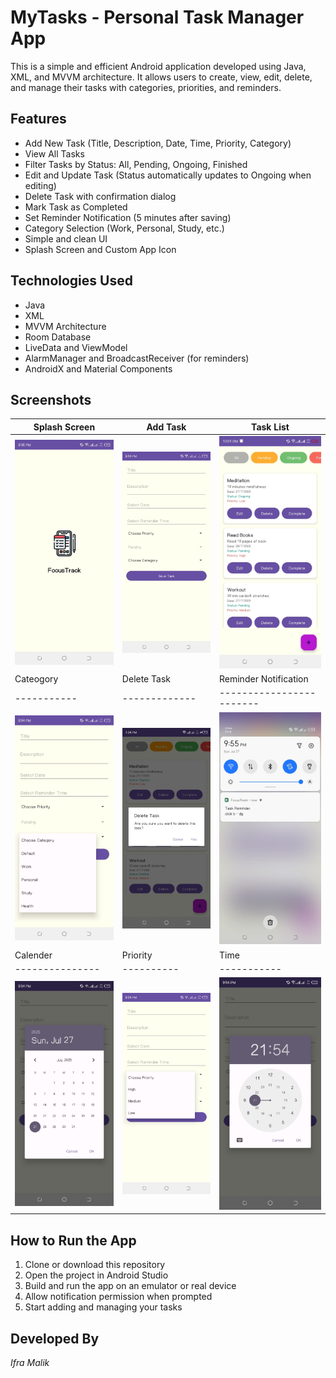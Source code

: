 # MyTasks - Personal Task Manager App

This is a simple and efficient Android application developed using Java, XML, and MVVM architecture. It allows users to create, view, edit, delete, and manage their tasks with categories, priorities, and reminders.

## Features

- Add New Task (Title, Description, Date, Time, Priority, Category)
- View All Tasks
- Filter Tasks by Status: All, Pending, Ongoing, Finished
- Edit and Update Task (Status automatically updates to Ongoing when editing)
- Delete Task with confirmation dialog
- Mark Task as Completed
- Set Reminder Notification (5 minutes after saving)
- Category Selection (Work, Personal, Study, etc.)
- Simple and clean UI
- Splash Screen and Custom App Icon

## Technologies Used

- Java
- XML
- MVVM Architecture
- Room Database
- LiveData and ViewModel
- AlarmManager and BroadcastReceiver (for reminders)
- AndroidX and Material Components

  
## Screenshots

| Splash Screen | Add Task | Task List | 
|---------------|----------|-----------|
| ![Splash](screenshots/splash.jpeg) | ![Add Task](screenshots/add_task.jpeg) | ![Task List](screenshots/task_list.jpeg) |
| Cateogory | Delete Task | Reminder Notification |
|-----------|-------------|------------------------|
| ![Edit](screenshots/category.jpeg) | ![Delete](screenshots/delete_task.jpeg) | ![Reminder](screenshots/reminder.jpeg) |
| Calender | Priority  | Time|
|---------------|----------|-----------|
| ![Calender](screenshots/calendar.jpeg) | ![Priority](screenshots/priority.jpeg) | ![Time](screenshots/time.jpeg) |

## How to Run the App

1. Clone or download this repository
2. Open the project in Android Studio
3. Build and run the app on an emulator or real device
4. Allow notification permission when prompted
5. Start adding and managing your tasks



## Developed By

*Ifra Malik*  
